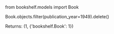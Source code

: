 from bookshelf.models import Book

Book.objects.filter(publication_year=1949).delete()

Returns: (1, {'bookshelf.Book': 1})